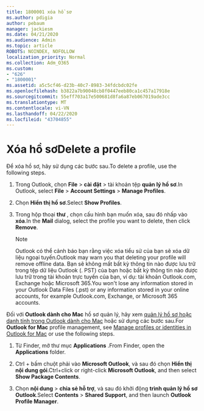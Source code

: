 ```yaml
---
title: 1800001 xóa hồ sơ
ms.author: pdigia
author: pebaum
manager: jackiesm
ms.date: 04/21/2020
ms.audience: Admin
ms.topic: article
ROBOTS: NOINDEX, NOFOLLOW
localization_priority: Normal
ms.collection: Adm_O365
ms.custom:
- "626"
- "1800001"
ms.assetid: a5c5cf46-d23b-40c7-8983-34fdcbdc02fe
ms.openlocfilehash: b3822a7b90048cb8f0447eeb80ca1c457a17918e
ms.sourcegitcommit: 55eff703a17e500681d8fa6a87eb067019ade3cc
ms.translationtype: MT
ms.contentlocale: vi-VN
ms.lasthandoff: 04/22/2020
ms.locfileid: "43704855"
---
```

# <a name="delete-a-profile"></a><span data-ttu-id="82bda-102">Xóa hồ sơ</span><span class="sxs-lookup"><span data-stu-id="82bda-102">Delete a profile</span></span>

<span data-ttu-id="82bda-103">Để xóa hồ sơ, hãy sử dụng các bước sau.</span><span class="sxs-lookup"><span data-stu-id="82bda-103">To delete a profile, use the following steps.</span></span>
  
1. <span data-ttu-id="82bda-104">Trong Outlook, chọn **File** \> **cài đặt** \> tài khoản tệp **quản lý hồ sơ**.</span><span class="sxs-lookup"><span data-stu-id="82bda-104">In Outlook, select **File** \> **Account Settings** \> **Manage Profiles**.</span></span>

2. <span data-ttu-id="82bda-105">Chọn **Hiển thị hồ sơ**.</span><span class="sxs-lookup"><span data-stu-id="82bda-105">Select **Show Profiles**.</span></span>

3. <span data-ttu-id="82bda-106">Trong hộp thoại **thư** , chọn cấu hình bạn muốn xóa, sau đó nhấp vào **xóa**.</span><span class="sxs-lookup"><span data-stu-id="82bda-106">In the **Mail** dialog, select the profile you want to delete, then click **Remove**.</span></span>

    > [!NOTE]
    > <span data-ttu-id="82bda-107">Outlook có thể cảnh báo bạn rằng việc xóa tiểu sử của bạn sẽ xóa dữ liệu ngoại tuyến.</span><span class="sxs-lookup"><span data-stu-id="82bda-107">Outlook may warn you that deleting your profile will remove offline data.</span></span> <span data-ttu-id="82bda-108">Bạn sẽ không mất bất kỳ thông tin nào được lưu trữ trong tệp dữ liệu Outlook (. PST) của bạn hoặc bất kỳ thông tin nào được lưu trữ trong tài khoản trực tuyến của bạn, ví dụ: tài khoản Outlook.com, Exchange hoặc Microsoft 365.</span><span class="sxs-lookup"><span data-stu-id="82bda-108">You won't lose any information stored in your Outlook Data Files (.pst) or any information stored in your online accounts, for example Outlook.com, Exchange, or Microsoft 365 accounts.</span></span>
  
<span data-ttu-id="82bda-109">Đối với **Outlook dành cho Mac** hồ sơ quản lý, hãy xem [quản lý hồ sơ hoặc danh tính trong Outlook dành cho Mac](https://support.office.com/article/fed2a955-74df-4a24-bef6-78a426958c4c.aspx) hoặc sử dụng các bước sau.</span><span class="sxs-lookup"><span data-stu-id="82bda-109">For **Outlook for Mac** profile management, see [Manage profiles or identities in Outlook for Mac](https://support.office.com/article/fed2a955-74df-4a24-bef6-78a426958c4c.aspx) or use the following steps.</span></span>
  
1. <span data-ttu-id="82bda-110">Từ Finder, mở thư mục **Applications** .</span><span class="sxs-lookup"><span data-stu-id="82bda-110">From Finder, open the **Applications** folder.</span></span>

2. <span data-ttu-id="82bda-111">Ctrl + bấm chuột phải vào **Microsoft Outlook**, và sau đó chọn **Hiển thị nội dung gói**.</span><span class="sxs-lookup"><span data-stu-id="82bda-111">Ctrl+click or right-click **Microsoft Outlook**, and then select **Show Package Contents**.</span></span>

3. <span data-ttu-id="82bda-112">Chọn **nội dung** \> **chia sẻ hỗ trợ**, và sau đó khởi động **trình quản lý hồ sơ Outlook**.</span><span class="sxs-lookup"><span data-stu-id="82bda-112">Select **Contents** \> **Shared Support**, and then launch **Outlook Profile Manager**.</span></span>
